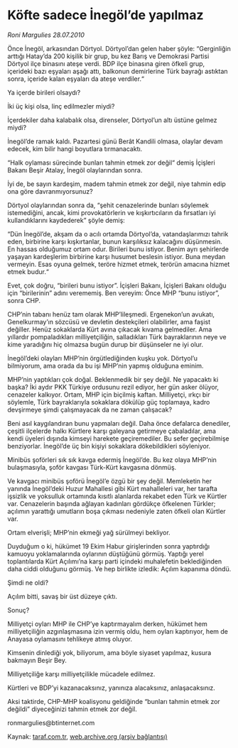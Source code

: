 # Köfte sadece İnegöl’de yapılmaz

*Roni Margulies 28.07.2010*

<div class="yazi"><p>Önce İnegöl, arkasından Dörtyol. Dörtyol’dan gelen haber şöyle: “Gerginliğin arttığı Hatay’da 200 kişilik bir grup, bu kez Barış ve Demokrasi Partisi Dörtyol ilçe binasını ateşe verdi. BDP ilçe binasına giren öfkeli grup, içerideki bazı eşyaları aşağı attı, balkonun demirlerine Türk bayrağı astıktan sonra, içeride kalan eşyaları da ateşe verdiler.“</p>
<p>Ya içerde birileri olsaydı?</p>
<p>İki üç kişi olsa, linç edilmezler miydi?</p>
<p>İçerdekiler daha kalabalık olsa, direnseler, Dörtyol’un altı üstüne gelmez miydi?</p>
<p>İnegöl’de ramak kaldı. Pazartesi günü Berât Kandili olmasa, olaylar devam edecek, kim bilir hangi boyutlara tırmanacaktı.</p>
<p>“Halk oylaması sürecinde bunları tahmin etmek zor değil“ demiş İçişleri Bakanı Beşir Atalay, İnegöl olaylarından sonra.</p>
<p>İyi de, be sayın kardeşim, madem tahmin etmek zor değil, niye tahmin edip ona göre davranmıyorsunuz?</p>
<p>Dörtyol olaylarından sonra da, “şehit cenazelerinde bunları söylemek istemediğini, ancak, kimi provokatörlerin ve kışkırtıcıların da fırsatları iyi kullandıklarını kaydederek” şöyle demiş:</p>
<p>“Dün İnegöl’de, akşam da o acılı ortamda Dörtyol’da, vatandaşlarımızı tahrik eden, birbirine karşı kışkırtanlar, bunun karşılıksız kalacağını düşünmesin. En hassas olduğumuz ortam odur. Birileri bunu istiyor. Benim ayrı şehirlerde yaşayan kardeşlerim birbirine karşı husumet beslesin istiyor. Buna meydan vermeyin. Esas oyuna gelmek, teröre hizmet etmek, terörün amacına hizmet etmek budur.“</p>
<p>Evet, çok doğru, “birileri bunu istiyor”. İçişleri Bakanı, İçişleri Bakanı olduğu için “birilerinin” adını verememiş. Ben vereyim: Önce MHP “bunu istiyor”, sonra CHP.</p>
<p>CHP’nin tabanı henüz tam olarak MHP’lileşmedi. Ergenekon’un avukatı, Genelkurmay’ın sözcüsü ve devletin destekçileri olabilirler, ama faşist değiller. Henüz sokaklarda Kürt avına çıkacak kıvama gelmediler. Ama yıllardır pompaladıkları milliyetçiliğin, salladıkları Türk bayraklarının neye ve kime yaradığını hiç olmazsa bugün durup bir düşünseler ne iyi olur.</p>
<p>İnegöl’deki olayları MHP’nin örgütlediğinden kuşku yok. Dörtyol’u bilmiyorum, ama orada da bu işi MHP’nin yapmış olduğuna eminim.</p>
<p>MHP’nin yaptıkları çok doğal. Beklenmedik bir şey değil. Ne yapacaktı ki başka? İki aydır PKK Türkiye ordusunu rezil ediyor, her gün asker ölüyor, cenazeler kalkıyor. Ortam, MHP için biçilmiş kaftan. Milliyetçi, ırkçı bir söylemle, Türk bayraklarıyla sokaklara dökülüp güç toplamaya, kadro devşirmeye şimdi çalışmayacak da ne zaman çalışacak?</p>
<p>Beni asıl kaygılandıran bunu yapmaları değil. Daha önce defalarca denediler, çeşitli ilçelerde halkı Kürtlere karşı galeyana getirmeye çabaladılar, ama kendi üyeleri dışında kimseyi harekete geçiremediler. Bu sefer geçirebilmişe benziyorlar. İnegöl’de üç bin kişiyi sokaklara dökebildikleri söyleniyor.</p>
<p>Minibüs şoförleri sık sık kavga edermiş İnegöl’de. Bu kez olaya MHP’nin bulaşmasıyla, şoför kavgası Türk-Kürt kavgasına dönmüş.</p>
<p>Ve kavgacı minibüs şoförü İnegöl’e özgü bir şey değil. Memleketin her yanında İnegöl’deki Huzur Mahallesi gibi Kürt mahalleleri var, her tarafta işsizlik ve yoksulluk ortamında kısıtlı alanlarda rekabet eden Türk ve Kürtler var. Cenazelerin başında ağlayan kadınları gördükçe öfkelenen Türkler; açılımın yarattığı umutların boşa çıkması nedeniyle zaten öfkeli olan Kürtler var.</p>
<p>Ortam elverişli; MHP’nin ekmeği yağ sürülmeyi bekliyor.</p>
<p>Duyduğum o ki, hükümet 19 Ekim Habur girişlerinden sonra yaptırdığı kamuoyu yoklamalarında oylarının düştüğünü görmüş. Yaptığı yerel toplantılarda Kürt Açılımı’na karşı parti içindeki muhalefetin beklediğinden daha ciddi olduğunu görmüş. Ve hep birlikte izledik: Açılım kapanıma döndü.</p>
<p>Şimdi ne oldi?</p>
<p>Açılım bitti, savaş bir üst düzeye çıktı.</p>
<p>Sonuç?</p>
<p>Milliyetçi oyları MHP ile CHP’ye kaptırmayalım derken, hükümet hem milliyetçiliğin azgınlaşmasına izin vermiş oldu, hem oyları kaptırıyor, hem de Anayasa oylamasını tehlikeye atmış oluyor.</p>
<p>Kimsenin dinlediği yok, biliyorum, ama böyle siyaset yapılmaz, kusura bakmayın Beşir Bey.</p>
<p>Milliyetçiliğe karşı milliyetçilikle mücadele edilmez.</p>
<p>Kürtleri ve BDP’yi kazanacaksınız, yanınıza alacaksınız, anlaşacaksınız.</p>
<p>Aksi taktirde, CHP-MHP koalisyonu geldiğinde “bunları tahmin etmek zor değildi” diyeceğinizi tahmin etmek zor değil.</p>
<p>ronmargulies@btinternet.com</p></div>

Kaynak: [taraf.com.tr](http://www.taraf.com.tr:80/roni-margulies/makale-kofte-sadece-inegol-de-yapilmaz.htm), [web.archive.org (arşiv bağlantısı)](http://web.archive.org/web/20100731042935/http://www.taraf.com.tr:80/roni-margulies/makale-kofte-sadece-inegol-de-yapilmaz.htm)

